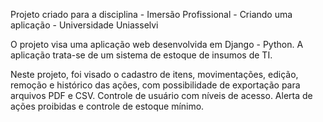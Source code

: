 Projeto criado para a disciplina - Imersão Profissional - Criando uma aplicação - Universidade Uniasselvi

O projeto visa uma aplicação web desenvolvida em Django - Python.
A aplicação trata-se de um sistema de estoque de insumos de TI.

Neste projeto, foi visado o cadastro de itens, movimentações, edição, remoção e histórico das ações, com possibilidade de exportação para arquivos PDF e CSV.
Controle de usuário com níveis de acesso.
Alerta de ações proibidas e controle de estoque mínimo.

